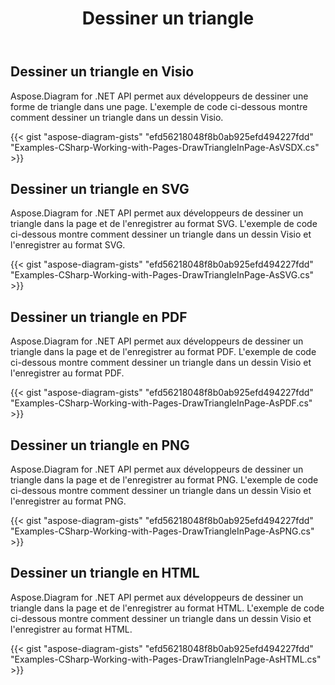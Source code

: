 ﻿---
title: Dessiner un triangle
type: docs
weight: 60
url: /fr/net/drawing/draw-triangle
description: Cette section explique comment dessiner un triangle dans une page visio avec Aspose.Diagram. Prise en charge de l'utilisation de C# pour dessiner un triangle et enregistrer au format pdf, svg, html, image, xps et autres formats.
---
## **Dessiner un triangle en Visio**
Aspose.Diagram for .NET API permet aux développeurs de dessiner une forme de triangle dans une page. L'exemple de code ci-dessous montre comment dessiner un triangle dans un dessin Visio.

{{< gist "aspose-diagram-gists" "efd56218048f8b0ab925efd494227fdd" "Examples-CSharp-Working-with-Pages-DrawTriangleInPage-AsVSDX.cs" >}}

## **Dessiner un triangle en SVG**
Aspose.Diagram for .NET API permet aux développeurs de dessiner un triangle dans la page et de l'enregistrer au format SVG. L'exemple de code ci-dessous montre comment dessiner un triangle dans un dessin Visio et l'enregistrer au format SVG.

{{< gist "aspose-diagram-gists" "efd56218048f8b0ab925efd494227fdd" "Examples-CSharp-Working-with-Pages-DrawTriangleInPage-AsSVG.cs" >}}

## **Dessiner un triangle en PDF**
Aspose.Diagram for .NET API permet aux développeurs de dessiner un triangle dans la page et de l'enregistrer au format PDF. L'exemple de code ci-dessous montre comment dessiner un triangle dans un dessin Visio et l'enregistrer au format PDF.

{{< gist "aspose-diagram-gists" "efd56218048f8b0ab925efd494227fdd" "Examples-CSharp-Working-with-Pages-DrawTriangleInPage-AsPDF.cs" >}}

## **Dessiner un triangle en PNG**
Aspose.Diagram for .NET API permet aux développeurs de dessiner un triangle dans la page et de l'enregistrer au format PNG. L'exemple de code ci-dessous montre comment dessiner un triangle dans un dessin Visio et l'enregistrer au format PNG.

{{< gist "aspose-diagram-gists" "efd56218048f8b0ab925efd494227fdd" "Examples-CSharp-Working-with-Pages-DrawTriangleInPage-AsPNG.cs" >}}

## **Dessiner un triangle en HTML**
Aspose.Diagram for .NET API permet aux développeurs de dessiner un triangle dans la page et de l'enregistrer au format HTML. L'exemple de code ci-dessous montre comment dessiner un triangle dans un dessin Visio et l'enregistrer au format HTML.

{{< gist "aspose-diagram-gists" "efd56218048f8b0ab925efd494227fdd" "Examples-CSharp-Working-with-Pages-DrawTriangleInPage-AsHTML.cs" >}}
